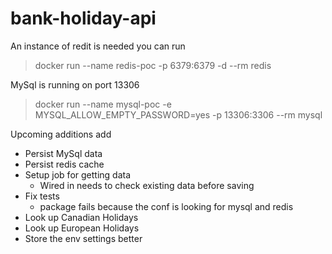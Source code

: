 # bank-holiday-api

An instance of redit is needed you can run
> docker run --name redis-poc -p 6379:6379 -d --rm redis

MySql is running on port 13306
> docker run --name mysql-poc -e MYSQL_ALLOW_EMPTY_PASSWORD=yes -p 13306:3306 --rm mysql

Upcoming additions add

- Persist MySql data
- Persist redis cache
- Setup job for getting data
  - Wired in needs to check existing data before saving
- Fix tests
  - package fails because the conf is looking for mysql and redis
- Look up Canadian Holidays
- Look up European Holidays
- Store the env settings better
     
